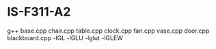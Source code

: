 # IS-F311-A2

g++ base.cpp chair.cpp table.cpp clock.cpp fan.cpp vase.cpp door.cpp blackboard.cpp -lGL -lGLU -lglut -lGLEW

